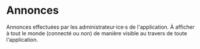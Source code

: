 # Annonces

Annonces effectuées par les administrateur·ice·s de l'application.
À afficher à tout le monde (connecté ou non) de manière visible au travers de toute l'application.
